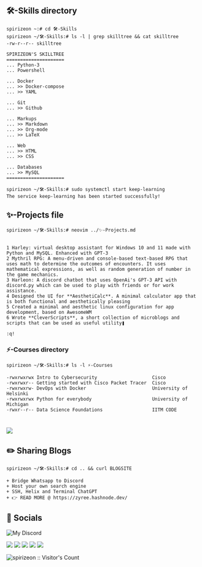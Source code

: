 ## 🛠-Skills directory
```
spirizeon ~:# cd 🛠-Skills
spirizeon ~/🛠-Skills:# ls -l | grep skilltree && cat skilltree
-rw-r--r-- skilltree

SPIRIZEON'S SKILLTREE
=====================
... Python-3
... Powershell

... Docker
... >> Docker-compose
... >> YAML

... Git
... >> Github

... Markups
... >> Markdown
... >> Org-mode
... >> LaTeX

... Web
... >> HTML
... >> CSS

... Databases
... >> MySQL
=====================

spirizeon ~/🛠-Skills:# sudo systemctl start keep-learning
The service keep-learning has been started successfully!
```

## ✨-Projects file
```
spirizeon ~/🛠-Skills:# neovim ../✨-Projects.md


1 Harley: virtual desktop assistant for Windows 10 and 11 made with Python and MySQL. Enhanced with GPT-3
2 Mythril RPG: A menu-driven and console-based text-based RPG that uses math to determine the outcomes of encounters. It uses mathematical expressions, as well as random generation of number in the game mechanics.
3 Harleon: A discord chatbot that uses OpenAi's GPT-3 API with discord.py which can be used to play with friends or for work assistance.
4 Designed the UI for **AesthetiCalc**. A minimal calculator app that is both functional and aesthetically pleasing
5 Created a minimal and aesthetic linux configuration for app development, based on AwesomeWM
6 Wrote **CleverScripts**, a short collection of microblogs and scripts that can be used as useful utility❚

:q!
```
### ⚡-Courses directory
```
spirizeon ~/🛠-Skills:# ls -l ⚡-Courses

-rwxrwxrwx Intro to Cybersecurity                    Cisco
-rwxrwxr-- Getting started with Cisco Packet Tracer  Cisco
-rwxrwxrw- DevOps with Docker                        University of Helsinki
-rwxrwxrwx Python for everybody                      University of Michigan
-rwxr--r-- Data Science Foundations                  IITM CODE
``` 
#
![](http://github-profile-summary-cards.vercel.app/api/cards/profile-details?username=spirizeon&theme=gruvbox)


## ✏️ Sharing Blogs
```
spirizeon ~/🛠-Skills:# cd .. && curl BLOGSITE

+ Bridge Whatsapp to Discord
+ Host your own search engine
+ SSH, Helix and Terminal ChatGPT
+ 👉 READ MORE @ https://zyree.hashnode.dev/
```

## 🏀 Socials

![My Discord](https://discord-readme-badge.vercel.app/api?id=1031196479337013338)

<a href="https://leetcode.com/Spirizeon/"><img src="https://img.shields.io/badge/LeetCode-000000?style=for-the-badge&logo=LeetCode&logoColor=#d16c06" /></a>
<a href="https://dribbble.com/Zeta"><img src="https://img.shields.io/badge/Dribbble-EA4C89?style=for-the-badge&logo=dribbble&logoColor=white"/></a>
<a href="https://zyree.hashnode.dev"><img src="https://img.shields.io/badge/Hashnode-2962FF?style=for-the-badge&logo=hashnode&logoColor=white)" /></a>
<a href="https://opensea.io/zeta"><img src="https://img.shields.io/badge/OpenSea-%232081E2.svg?style=for-the-badge&logo=opensea&logoColor=white" /></a>
<a href="https://hackerrank.com/spirizeon"><img src="https://img.shields.io/badge/-Hackerrank-2EC866?style=for-the-badge&logo=HackerRank&logoColor=black"/></a>


<img src="https://profile-counter.glitch.me/{spirizeon}/count.svg" alt="spirizeon :: Visitor's Count" />  

